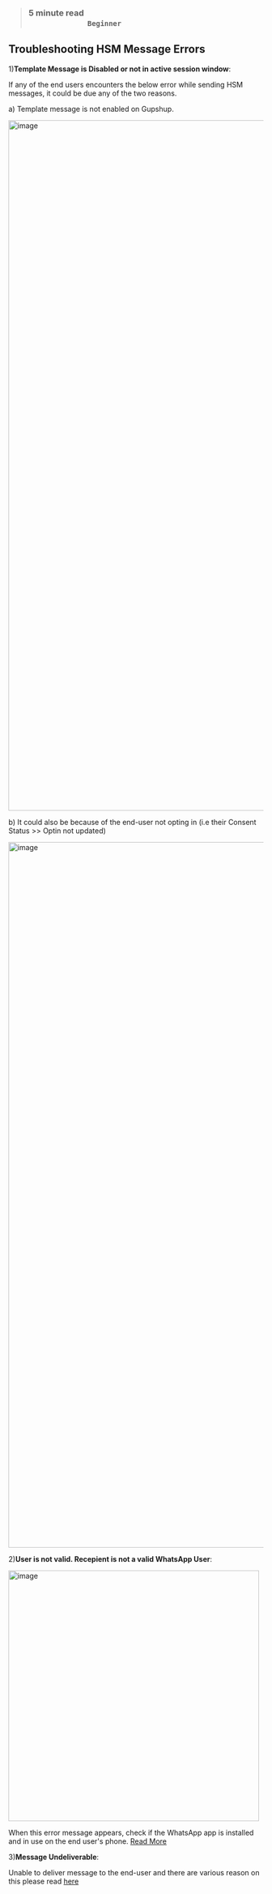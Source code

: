 > ### **5 minute read &nbsp; &nbsp; &nbsp; &nbsp; &nbsp; &nbsp; &nbsp; &nbsp; &nbsp; &nbsp; &nbsp; &nbsp; &nbsp; &nbsp; &nbsp; &nbsp; &nbsp; &nbsp; &nbsp; &nbsp; &nbsp; &nbsp; &nbsp; &nbsp; &nbsp; &nbsp; &nbsp; &nbsp; &nbsp; &nbsp; &nbsp; &nbsp; &nbsp; &nbsp; &nbsp; &nbsp; &nbsp; &nbsp; &nbsp; &nbsp; &nbsp; &nbsp; &nbsp; &nbsp; &nbsp; &nbsp; &nbsp; &nbsp; &nbsp; &nbsp; &nbsp; &nbsp; &nbsp; &nbsp; &nbsp; &nbsp; &nbsp; &nbsp; &nbsp; &nbsp; `Beginner`**

## Troubleshooting HSM Message Errors

1)**Template Message is Disabled or not in active session window**:

If any of the end users encounters the below error while sending HSM messages, it could be due any of the two reasons.

a) Template message is not enabled on Gupshup.

<img width="1363" alt="image" src="https://github.com/user-attachments/assets/ee889bfc-adbe-4296-93d5-126224e19625"/>

b) It could also be because of the end-user not opting in (i.e their Consent Status >> Optin not updated)
 
<img width="1393" alt="image" src="https://github.com/user-attachments/assets/f7560b2e-656d-485e-9855-4ddf3070af28" />

2)**User is not valid. Recepient is not a valid WhatsApp User**:

<img width="495" alt="image" src="https://github.com/user-attachments/assets/566e9e97-d141-4011-b7a2-897b4bea81b5"/>

When this error message appears, check if the WhatsApp app is installed and in use on the end user's phone. [Read More](https://glific.github.io/docs/docs/Product%20Features/Flows/Others/Configure%20Optin%20&%20Optout%20preferences%20in%20Glific/)

3)**Message Undeliverable**:

Unable to deliver message  to the end-user and there are various reason on this please read [here](https://developers.facebook.com/docs/whatsapp/cloud-api/support/error-codes/)
